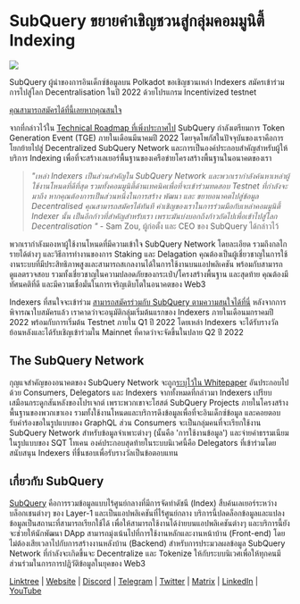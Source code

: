 # SubQuery ขยายคำเชิญชวนสู่กลุ่มคอมมูนิตี้ Indexing

![](https://miro.medium.com/max/1400/1*qa014uV1jHA2WTVhUadrdA.png)

SubQuery ผู้นำของการอินเด็กซ์ข้อมูลบน Polkadot ขอเชิญชวนเหล่า Indexers สมัครเข้าร่วมการไปสู่โลก Decentralisation ในปี 2022 ด้วยโปรแกรม Incentivized testnet

[คุณสามารถสมัครได้ที่นี้เลยหากคุณสนใจ](https://forms.gle/RyXyhb8T9Gxkwi7R9)

จากที่กล่าวไว้ใน [Technical Roadmap ที่เพิ่งประกาศไป](./20211029-roadmap-october.md) SubQuery กำลังเตรียมการ Token Generation Event (TGE) ภายในเดือนมีนาคมปี 2022 โดยจุดโพกัสในปัจจุบันของเราคือการโยกย้ายไปสู่ Decentralized SubQuery Network และการเป็นองค์ประกอบสำคัญสำหรับผู้ให้บริการ Indexing เพื่อที่จะสร้างเลเยอร์พื้นฐานของเครือข่ายโครงสร้างพื้นฐานในอนาคตของเรา

> _"เหล่า Indexers เป็นส่วนสำคัญใน SubQuery Network และพวกเรากำลังค้นหาเหล่าผู้ใช้งานโหนดที่ดีที่สุด รวมทั้งคอมมูนิตี้ด้านเทคนิคเพื่อที่จะเข้าร่วมทดสอบ Testnet ที่กำลังจะมาถึง หากคุณต้องการเป็นส่วนหนึ่งในการสร้าง พัฒนา และ ขยายอนาคตไปสู่ข้อมูล Decentralised คุณสามารถสมัครได้ทันที คำเชิญของเราในการร่วมมือกับเหล่าคอมมูนิตี้ Indexer นั้น เป็นอีกก้าวที่สำคัญสำหรับเรา เพราะมันบ่งบอกถึงก้าวถัดไปเพื่อเข้าไปสู่โลก Decentralisation "_ - Sam Zou, ผู้ก่อตั้ง และ CEO ของ SubQuery ได้กล่าวไว้

พวกเรากำลังมองหาผู้ใช้งานโหนดที่มีความเข้าใจ SubQuery Network โดยละเอียด รวมถึงกลไกรายได้ต่างๆ และวิธีการทำงานของการ Staking และ Delagation คุณต้องเป็นผู้เชี่ยวชาญในการใช้งานระบบที่มีประสิทธิภาพสูงและสามารถสเกลงานได้ในการใช้งานบนแอปพลิเคชัน พร้อมกับสามารถดูแลตรวจสอบ รวมทั้งเชี่ยวชาญในความปลอดภัยของกระเป๋า/โครงสร้างพื้นฐาน และสุดท้าย คุณต้องมีทัศนคติที่ดี และมีความเชื่อมั่นในการเจริญเติบโตในอนาคตของ Web3

Indexers ที่สนใจจะเข้าร่วม [สามารถสมัครร่วมกับ SubQuery ตามความสนใจได้ที่นี่](https://forms.gle/RyXyhb8T9Gxkwi7R9) หลังจากการพิจารณาใบสมัครแล้ว เราคาดว่าจะอนุมัติกลุ่มเริ่มต้นแรกของ Indexers ภายในเดือนมกราคมปี 2022 พร้อมกับการเริ่มต้น Testnet ภายใน Q1 ปี 2022 โดยเหล่า Indexers จะได้รับรางวัลย้อนหลังและได้รับเชิญเข้าร่วมใน Mainnet ที่คาดว่าจะจัดขึ้นในปลาย Q2 ปี 2022

## The SubQuery Network

กุญแจสำคัญของอนาคตของ SubQuery Network จะถูก[ระบุไว้ใน Whitepaper](https://static.subquery.network/whitepaper.pdf) อันประกอบไปด้วย Consumers, Delegators และ Indexers จากทั้งหมดที่กล่าวมา Indexers เปรียบเสมือนกระดูกสันหลังของโปรเจกต์ เพราะพวกเขาจะโฮสต์ SubQuery Projects ภายในโครงสร้างพื้นฐานของพวกเขาเอง รวมทั้งใช้งานโหนดและบริการดึงข้อมูลเพื่อที่จะอินเด็กซ์ข้อมูล และคอยตอบรับคำร้องขอในรูปแบบของ GraphQL ส่วน Consumers จะเป็นกลุ่มคนที่จะเรียกใช้งาน SubQuery Network สำหรับข้อมูลจำเพาะต่างๆ (นั้นคือ 'การใช้งานข้อมูล') และจ่ายค่าธรรมเนียมในรูปแบบของ SQT โทเคน องค์ประกอบสุดท้ายในระบบนิเวศนี้คือ Delegators ที่เข้าร่วมโดยสนับสนุน Indexers ที่ชื่นชอบเพื่อรับรางวัลเป็นข้อตอบแทน

## เกี่ยวกับ SubQuery

[SubQuery](https://subquery.network/) คือการรวมข้อมูลแบบไร้ศูนย์กลางที่มีการจัดทำดัชนี (Index) สืบค้นเลเยอร์ระหว่างบล็อกเชนต่างๆ ของ Layer-1 และเป็นแอปพลิเคชันที่ไร้ศูนย์กลาง บริการนี้ปลดล็อกข้อมูลและแปลงข้อมูลเป็นสถานะที่สามารถเรียกใช้ได้ เพื่อให้สามารถใช้งานได้ง่ายบนแอปพลิเคชันต่างๆ และบริการนี้ยังจะช่วยให้นักพัฒนา DApp สามารถมุ่งเน้นไปที่การใช้งานหลักและงานหน้าบ้าน (Front-end) โดยไม่ต้องเสียเวลาไปกับการสร้างงานหลังบ้าน (Backend) สำหรับการประมวลผลข้อมูล SubQuery Network ที่กำลังจะเกิดขึ้นจะ Decentralize และ Tokenize ให้กับระบบนิเวศเพื่อให้ทุกคนมีส่วนร่วมในการการปฎิวัติข้อมูลในยุคของ Web3

​[Linktree](https://linktr.ee/subquerynetwork) | [Website](https://subquery.network/) | [Discord](https://discord.com/invite/78zg8aBSMG) | [Telegram](https://t.me/subquerynetwork) | [Twitter](https://twitter.com/subquerynetwork) | [Matrix](https://matrix.to/#/#subquery:matrix.org) | [LinkedIn](https://www.linkedin.com/company/subquery) | [YouTube](https://www.youtube.com/channel/UCi1a6NUUjegcLHDFLr7CqLw)
